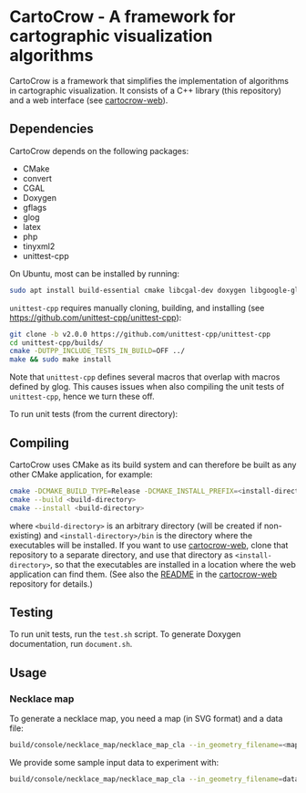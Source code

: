 # CartoCrow - A framework for cartographic visualization algorithms

CartoCrow is a framework that simplifies the implementation of algorithms in cartographic visualization. It consists of a C++ library (this repository) and a web interface (see [cartocrow-web](https://github.com/tue-alga/cartocrow-web)).


## Dependencies

CartoCrow depends on the following packages:

* CMake
* convert
* CGAL
* Doxygen
* gflags
* glog
* latex
* php
* tinyxml2
* unittest-cpp

On Ubuntu, most can be installed by running:

```sh
sudo apt install build-essential cmake libcgal-dev doxygen libgoogle-glog-dev libgflags-dev imagemagick-6.q16 texlive-xetex php7.2-cli libtinyxml2-dev
```

`unittest-cpp` requires manually cloning, building, and installing (see https://github.com/unittest-cpp/unittest-cpp):
```sh
git clone -b v2.0.0 https://github.com/unittest-cpp/unittest-cpp
cd unittest-cpp/builds/
cmake -DUTPP_INCLUDE_TESTS_IN_BUILD=OFF ../
make && sudo make install
```
Note that `unittest-cpp` defines several macros that overlap with macros defined by glog. This causes issues when also compiling the unit tests of `unittest-cpp`, hence we turn these off.

To run unit tests (from the current directory):


## Compiling

CartoCrow uses CMake as its build system and can therefore be built as any other CMake application, for example:

```sh
cmake -DCMAKE_BUILD_TYPE=Release -DCMAKE_INSTALL_PREFIX=<install-directory> -S src -B <build-directory>
cmake --build <build-directory>
cmake --install <build-directory>
```

where `<build-directory>` is an arbitrary directory (will be created if non-existing) and `<install-directory>/bin` is the directory where the executables will be installed. If you want to use [cartocrow-web](https://github.com/tue-alga/cartocrow-web), clone that repository to a separate directory, and use that directory as `<install-directory>`, so that the executables are installed in a location where the web application can find them. (See also the [README](https://github.com/tue-alga/cartocrow-web/blob/master/README.md) in the [cartocrow-web](https://github.com/tue-alga/cartocrow-web) repository for details.)


## Testing

To run unit tests, run the `test.sh` script. To generate Doxygen documentation, run `document.sh`.


## Usage

### Necklace map

To generate a necklace map, you need a map (in SVG format) and a data file:

```bash
build/console/necklace_map/necklace_map_cla --in_geometry_filename=<map_file> --in_data_filename=<data_file> --in_value_name=<column_name> --out_filename=<output_file>
```

We provide some sample input data to experiment with:

```bash
build/console/necklace_map/necklace_map_cla --in_geometry_filename=data/necklace_map/wEU.svg --in_data_filename=data/necklace_map/wEU.txt --in_value_name=value
```